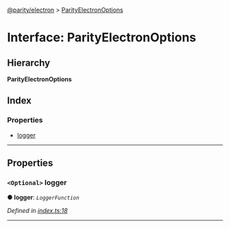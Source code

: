 [@parity/electron](../README.md) > [ParityElectronOptions](../interfaces/parityelectronoptions.md)

# Interface: ParityElectronOptions

## Hierarchy

**ParityElectronOptions**

## Index

### Properties

* [logger](parityelectronoptions.md#logger)

---

## Properties

<a id="logger"></a>

### `<Optional>` logger

**● logger**: *`LoggerFunction`*

*Defined in [index.ts:18](https://github.com/paritytech/js-libs/blob/f3c5e36/packages/electron/src/index.ts#L18)*

___

